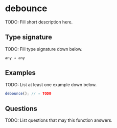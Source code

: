# debounce

TODO: Fill short description here.

## Type signature

TODO: Fill type signature down below.

```
any ⇒ any
```

## Examples

TODO: List at least one example down below.

```javascript
debounce(); // ⇒ TODO
```

## Questions

TODO: List questions that may this function answers.
